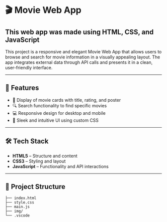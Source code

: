 # 🎬 Movie Web App

## This web app was made using HTML, CSS, and JavaScript

This project is a responsive and elegant Movie Web App that allows users to browse and search for movie information in a visually appealing layout. The app integrates external data through API calls and presents it in a clean, user-friendly interface.

---

## 🚀 Features

- 🎥 Display of movie cards with title, rating, and poster
- 🔍 Search functionality to find specific movies
- 💻 Responsive design for desktop and mobile
- 🎨 Sleek and intuitive UI using custom CSS

---

## 🛠️ Tech Stack

- **HTML5** – Structure and content  
- **CSS3** – Styling and layout  
- **JavaScript** – Functionality and API interactions

---

## 📁 Project Structure

```plaintext
├── index.html
├── style.css
├── main.js
├── img/
└── .vscode
